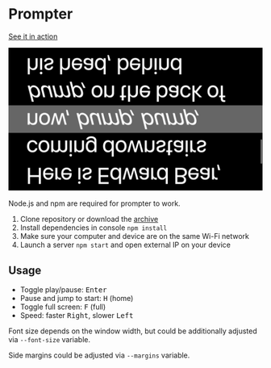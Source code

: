 # Prompter

[See it in action](https://pepelsbey.github.io/prompter/)

![White mirrored text on black background with a grey horizontal bar in the middle.](screen.png)

Node.js and npm are required for prompter to work.

1. Clone repository or download the [archive](https://github.com/pepelsbey/prompter/archive/master.zip)
2. Install dependencies in console `npm install`
3. Make sure your computer and device are on the same Wi-Fi network
4. Launch a server `npm start` and open external IP on your device

## Usage

- Toggle play/pause: <kbd>Enter</kbd>
- Pause and jump to start: <kbd>H</kbd> (home)
- Toggle full screen: <kbd>F</kbd> (full)
- Speed: faster <kbd>Right</kbd>, slower <kbd>Left</kbd>

Font size depends on the window width, but could be additionally adjusted via `--font-size` variable.

Side margins could be adjusted via `--margins` variable.
